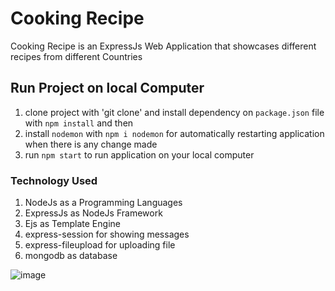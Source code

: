# Cooking Recipe

Cooking Recipe is an ExpressJs Web Application that showcases different recipes from different Countries


## Run Project on local Computer

1. clone project with 'git clone' and install dependency on `package.json` file with `npm install` and then
2. install `nodemon` with `npm i nodemon` for automatically restarting application when there is any change made
3. run `npm start` to run application on your local computer

### Technology Used

1. NodeJs as a Programming Languages
2. ExpressJs as NodeJs Framework
3. Ejs as Template Engine
4. express-session for showing messages
5. express-fileupload for uploading file
6. mongodb as database

![image](https://user-images.githubusercontent.com/45198289/183497449-e1d197e7-a743-4fd6-ab71-9c0f9560bdaa.png)

